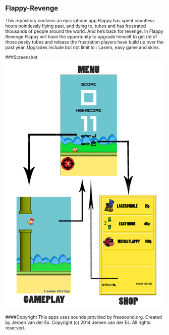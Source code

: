 ## Flappy-Revenge

This repository contains an epic iphone app
Flappy has spent countless hours pointlessly flying past, and dying to, tubes and has frustrated thousands of people around the world. And he’s back for revenge. In Flappy Revenge Flappy will have the opportunity to upgrade himself to get rid of those pesky tubes and release the frustration players have build up over the past year. Upgrades include but not limit to : Lasers, easy game and skins.

###Screenshot
![views](https://github.com/jeroen365/Flappy-Revenge/blob/master/Doc/VIEWS.png)



####Copyright
This apps uses sounds provided by freesound.org.
Created by Jeroen van der Es.
Copyright (c) 2014 Jeroen van der Es. All rights reserved.
